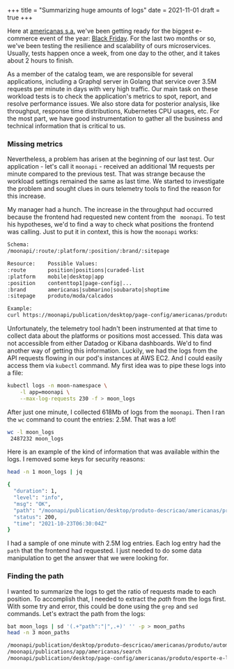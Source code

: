 +++
title = "Summarizing huge amounts of logs"
date = 2021-11-01
draft = true
+++

Here at [americanas s.a.](https://www.americanas.com.br/) we've been getting
ready for the biggest e-commerce event of the year: [Black
Friday](https://en.wikipedia.org/wiki/Black_Friday_(shopping)). For the last two
months or so, we've been testing the resilience and scalability of ours
microservices. Usually, tests happen once a week, from one day to the other, and
it takes about 2 hours to finish.

As a member of the catalog team, we are responsible for several applications,
including a Graphql server in Golang that service over 3.5M requests per minute
in days with very high traffic. Our main task on these workload tests is to
check the application's metrics to spot, report, and resolve performance issues.
We also store data for posterior analysis, like throughput, response time
distributions, Kubernetes CPU usages, etc. For the most part, we have good
instrumentation to gather all the business and technical information that is
critical to us.

### Missing metrics

Nevertheless, a problem has arisen at the beginning of our last test. Our
application - let's call it `moonapi` - received an additional 1M requests per
minute compared to the previous test. That was strange because the workload
settings remained the same as last time. We started to investigate the problem
and sought clues in ours telemetry tools to find the reason for this increase.

My manager had a hunch. The increase in the throughput had occurred because the
frontend had requested new content from the ` moonapi`. To test his hypotheses,
we'd to find a way to check what positions the frontend was calling. Just to
put it in context, this is how the `moonapi` works:

```txt
Schema:
/moonapi/:route/:platform/:position/:brand/:sitepage

Resource:    Possible Values:
:route       position|positions|curaded-list
:platform    mobile|desktop|app
:position    contenttop1|page-config|...
:brand       americanas|submarino|soubarato|shoptime
:sitepage    produto/moda/calcados

Example:
curl https://moonapi/publication/desktop/page-config/americanas/produto/moda
```

Unfortunately, the telemetry tool hadn't been instrumented at that time to
collect data about the platforms or positions most accessed. This data was not
accessible from either Datadog or Kibana dashboards. We'd to find another way of
getting this information. Luckily, we had the logs from the API requests flowing
in our pod's instances at AWS EC2. And I could easily access them via `kubectl`
command. My first idea was to pipe these logs into a file:

```sh
kubectl logs -n moon-namespace \
    -l app=moonapi \
    --max-log-requests 230 -f > moon_logs
```

After just one minute, I collected 618Mb of logs from the `moonapi`. Then I ran
the `wc` command to count the entries: 2.5M. That was a lot!

```sh
wc -l moon_logs
 2487232 moon_logs
```

Here is an example of the kind of information that was available within the
logs. I removed some keys for security reasons:

```sh
head -n 1 moon_logs | jq

{
  "duration": 1,
  "level": "info",
  "msg": "OK",
  "path": "/moonapi/publication/desktop/produto-descricao/americanas/produto/automotivo/autopecas/motor",
  "status": 200,
  "time": "2021-10-23T06:30:04Z"
}
```

I had a sample of one minute with 2.5M log entries. Each log entry had the
`path` that the frontend had requested. I just needed to do some data
manipulation to get the answer that we were looking for.

### Finding the path

I wanted to summarize the logs to get the ratio of requests made to each
position. To accomplish that, I needed to extract the *path* from the logs
first. With some try and error, this could be done using the `grep` and `sed`
commands. Let's extract the path from the logs:

```sh
bat moon_logs | sd '(.+"path":"|",.+)' '' -p > moon_paths
head -n 3 moon_paths

/moonapi/publication/desktop/produto-descricao/americanas/produto/automotivo/autopecas/motor
/moonapi/publications/app/americanas/search
/moonapi/publication/desktop/page-config/americanas/produto/esporte-e-lazer/bicicletas/componentes-e-pecas-para-bicicletas/camaras
```
